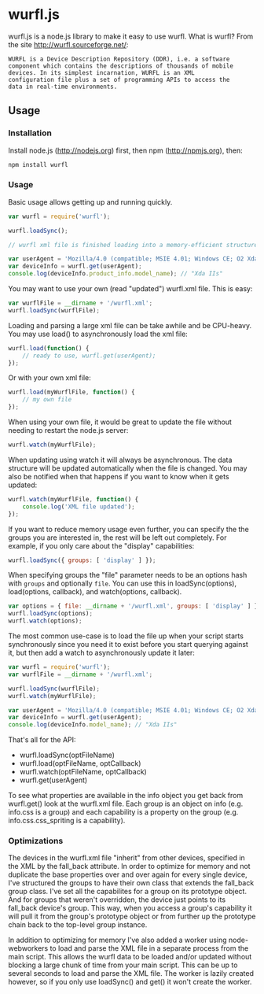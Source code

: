 wurfl.js
========

wurfl.js is a node.js library to make it easy to use wurfl. What is wurfl? From the site http://wurfl.sourceforge.net/:

```
WURFL is a Device Description Repository (DDR), i.e. a software
component which contains the descriptions of thousands of mobile
devices. In its simplest incarnation, WURFL is an XML
configuration file plus a set of programming APIs to access the
data in real-time environments.
```

Usage
-----

### Installation

Install node.js (http://nodejs.org) first, then npm (http://npmjs.org), then:

```bash
npm install wurfl
```

### Usage

Basic usage allows getting up and running quickly.

```javascript
var wurfl = require('wurfl');

wurfl.loadSync();

// wurfl xml file is finished loading into a memory-efficient structure

var userAgent = 'Mozilla/4.0 (compatible; MSIE 4.01; Windows CE; O2 Xda 2s;PPC;240x320; PPC; 240x320)';
var deviceInfo = wurfl.get(userAgent);
console.log(deviceInfo.product_info.model_name); // "Xda IIs"
```

You may want to use your own (read "updated") wurfl.xml file. This is easy:

```javascript
var wurflFile = __dirname + '/wurfl.xml';
wurfl.loadSync(wurflFile);
```

Loading and parsing a large xml file can be take awhile and be CPU-heavy. You may use load() to asynchronously load the xml file:

```javascript
wurfl.load(function() {
	// ready to use, wurfl.get(userAgent);
});
```

Or with your own xml file:

```javascript
wurfl.load(myWurflFile, function() {
	// my own file
});
```

When using your own file, it would be great to update the file without needing to restart the node.js server:

```javascript
wurfl.watch(myWurflFile);
```

When updating using watch it will always be asynchronous. The data structure will be updated automatically when the file is changed. You may also be notified when that happens if you want to know when it gets updated:

```javascript
wurfl.watch(myWurflFile, function() {
	console.log('XML file updated');
});
```

If you want to reduce memory usage even further, you can specify the the groups you are interested in, the rest will be left out completely. For example, if you only care about the "display" capabilities:

```javascript
wurfl.loadSync({ groups: [ 'display' ] });
```

When specifying groups the "file" parameter needs to be an options hash with `groups` and optionally `file`. You can use this in loadSync(options), load(options, callback), and watch(options, callback).

```javascript
var options = { file: __dirname + '/wurfl.xml', groups: [ 'display' ] };
wurfl.loadSync(options);
wurfl.watch(options);
```

The most common use-case is to load the file up when your script starts synchronously since you need it to exist before you start querying against it, but then add a watch to asynchronously update it later:

```javascript
var wurfl = require('wurfl');
var wurflFile = __dirname + '/wurfl.xml';

wurfl.loadSync(wurflFile);
wurfl.watch(myWurflFile);

var userAgent = 'Mozilla/4.0 (compatible; MSIE 4.01; Windows CE; O2 Xda 2s;PPC;240x320; PPC; 240x320)';
var deviceInfo = wurfl.get(userAgent);
console.log(deviceInfo.model_name); // "Xda IIs"
```

That's all for the API:

*  wurfl.loadSync(optFileName)
*  wurfl.load(optFileName, optCallback)
*  wurfl.watch(optFileName, optCallback)
*  wurfl.get(userAgent)

To see what properties are available in the info object you get back from wurfl.get() look at the wurfl.xml file. Each group is an object on info (e.g. info.css is a group) and each capability is a property on the group (e.g. info.css.css_spriting is a capability).

### Optimizations

The devices in the wurfl.xml file "inherit" from other devices, specified in the XML by the fall_back attribute. In order to optimize for memory and not duplicate the base properties over and over again for every single device, I've structured the groups to have their own class that extends the fall_back group class. I've set all the capabilites for a group on its prototype object. And for groups that weren't overridden, the device just points to its fall_back device's group. This way, when you access a group's capability it will pull it from the group's prototype object or from further up the prototype chain back to the top-level group instance.

In addition to optimizing for memory I've also added a worker using node-webworkers to load and parse the XML file in a separate process from the main script. This allows the wurfl data to be loaded and/or updated without blocking a large chunk of time from your main script. This can be up to several seconds to load and parse the XML file. The worker is lazily created however, so if you only use loadSync() and get() it won't create the worker.
